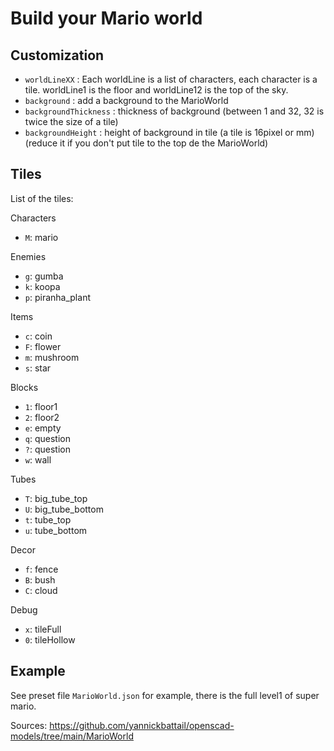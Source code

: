 # Build your Mario world

## Customization

- `worldLineXX` : Each worldLine is a list of characters, each character is a tile. worldLine1 is the floor and worldLine12 is the top of the sky.
- `background` : add a background to the MarioWorld
- `backgroundThickness` : thickness of background (between 1 and 32, 32 is twice the size of a tile)
- `backgroundHeight` : height of background in tile (a tile is 16pixel or mm) (reduce it if you don't put tile to the top de the MarioWorld)

## Tiles

List of the tiles:

Characters

- `M`: mario

Enemies

- `g`: gumba
- `k`: koopa
- `p`: piranha_plant

Items

- `c`: coin
- `F`: flower
- `m`: mushroom
- `s`: star

Blocks

- `1`: floor1
- `2`: floor2
- `e`: empty
- `q`: question
- `?`: question
- `w`: wall

Tubes

- `T`: big_tube_top
- `U`: big_tube_bottom
- `t`: tube_top
- `u`: tube_bottom

Decor

- `f`: fence
- `B`: bush
- `C`: cloud

Debug

- `x`: tileFull
- `0`: tileHollow

## Example

See preset file `MarioWorld.json` for example, there is the full level1 of super mario.

Sources: https://github.com/yannickbattail/openscad-models/tree/main/MarioWorld
